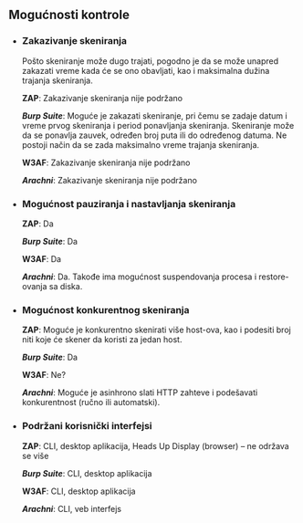 ## Mogućnosti kontrole ## 

- ### Zakazivanje skeniranja

    Pošto skeniranje može dugo trajati, pogodno je da se može unapred zakazati vreme kada će se ono obavljati, kao i maksimalna dužina trajanja skeniranja.

    **ZAP**: Zakazivanje skeniranja nije podržano

    ***Burp Suite***: Moguće je zakazati skeniranje, pri čemu se zadaje datum i vreme prvog skeniranja i period ponavljanja skeniranja. Skeniranje može da se ponavlja zauvek, određen broj puta ili do određenog datuma. Ne postoji način da se zada maksimalno vreme trajanja skeniranja.

    **W3AF**: Zakazivanje skeniranja nije podržano

    ***Arachni***: Zakazivanje skeniranja nije podržano

- ### Mogućnost pauziranja i nastavljanja skeniranja
    
    **ZAP**: Da

    ***Burp Suite***: Da

    **W3AF**: Da

    ***Arachni***: Da. Takođe ima mogućnost suspendovanja procesa i restore-ovanja sa diska.

- ### Mogućnost konkurentnog skeniranja

    **ZAP**: Moguće je konkurentno skenirati više host-ova, kao i podesiti broj niti koje će skener da koristi za jedan host.

    ***Burp Suite***: Da

    **W3AF**: Ne?

    ***Arachni***: Moguće je asinhrono slati HTTP zahteve i podešavati konkurentnost (ručno ili automatski).

- ### Podržani korisnički interfejsi

    **ZAP**: CLI, desktop aplikacija, Heads Up Display (browser) – ne održava se više

    ***Burp Suite***: CLI, desktop aplikacija

    **W3AF**: CLI, desktop aplikacija

    ***Arachni***: CLI, veb interfejs
